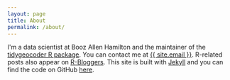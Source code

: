 ```yaml
---
layout: page
title: About
permalink: /about/
---
```


I'm a data scientist at Booz Allen Hamilton and the maintainer of the [tidygeocoder R package](https://github.com/jessecambon/tidygeocoder). You can contact me at <a href="mailto:{{ site.email }}">{{ site.email }}</a>. R-related posts also appear on [R-Bloggers](https://www.r-bloggers.com/). This site is built with [Jekyll](https://jekyllrb.com/) and you can find the code on GitHub [here](https://github.com/jessecambon/jessecambon.github.io).
